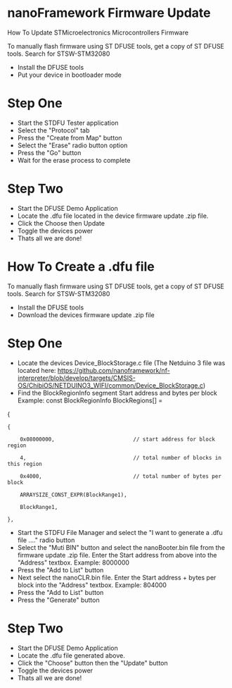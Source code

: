 # nanoFramework Firmware Update
How To Update STMicroelectronics Microcontrollers Firmware

To manually flash firmware using ST DFUSE tools, get a copy of ST DFUSE tools. Search for STSW-STM32080


  - Install the DFUSE tools
  - Put your device in bootloader mode
  

# Step One

  - Start the STDFU Tester application
  -  Select the "Protocol" tab
- Press the "Create from Map" button
- Select the "Erase" radio button option
- Press the "Go" button
- Wait for the erase process to complete

# Step Two

  - Start the DFUSE Demo Application 
  - Locate the .dfu file located in the device firmware update .zip file.
  - Click the Choose then Update
  - Toggle the devices power
  - Thats all we are done!
  
  # How To Create a .dfu file

To manually flash firmware using ST DFUSE tools, get a copy of ST DFUSE tools. Search for STSW-STM32080


  - Install the DFUSE tools
  - Download the devices firmware update .zip file
  

# Step One

  - Locate the devices Device_BlockStorage.c file 
  (The Netduino 3 file was located here:  https://github.com/nanoframework/nf-interpreter/blob/develop/targets/CMSIS-OS/ChibiOS/NETDUINO3_WIFI/common/Device_BlockStorage.c)
  - Find the BlockRegionInfo segment Start address and bytes per block
  Example: const BlockRegionInfo BlockRegions[] = 
  
{

    {
    
        0x08000000,                         // start address for block region
        
        4,                                  // total number of blocks in this region
        
        0x4000,                             // total number of bytes per block
        
        ARRAYSIZE_CONST_EXPR(BlockRange1),
        
        BlockRange1,
        
    },
    
  
- Start the STDFU File Manager and select the "I want to generate a .dfu file ...." radio button
- Select the "Muti BIN" button and select the nanoBooter.bin file from the firmware update .zip file. Enter the Start address from above into the "Address" textbox. Example: 8000000
- Press the "Add to List" button
- Next select the nanoCLR.bin file. Enter the Start address + bytes per block into the "Address" textbox. Example: 804000
- Press the "Add to List" button
- Press the "Generate" button

# Step Two

  - Start the DFUSE Demo Application 
  - Locate the .dfu file generated above.
  - Click the "Choose" button then  the "Update" button
  - Toggle the devices power
  - Thats all we are done!
 
 









